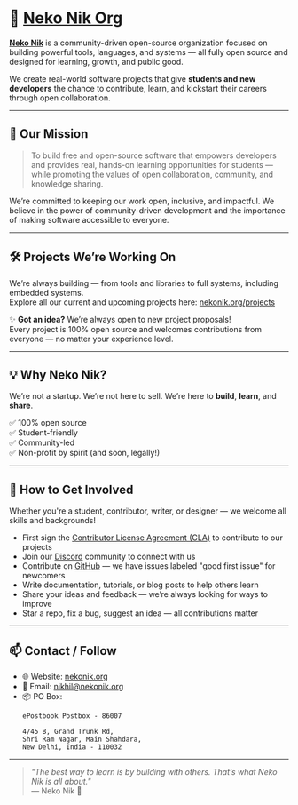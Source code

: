 # 🐾 [Neko Nik Org](https://nekonik.org)

**[Neko Nik](https://nekonik.org)** is a community-driven open-source organization focused on building powerful tools, languages, and systems — all fully open source and designed for learning, growth, and public good.

We create real-world software projects that give **students and new developers** the chance to contribute, learn, and kickstart their careers through open collaboration.

---

## 🎯 Our Mission

> To build free and open-source software that empowers developers and provides real, hands-on learning opportunities for students — while promoting the values of open collaboration, community, and knowledge sharing.

We’re committed to keeping our work open, inclusive, and impactful. We believe in the power of community-driven development and the importance of making software accessible to everyone.

---

## 🛠️ Projects We’re Working On

We’re always building — from tools and libraries to full systems, including embedded systems.</br>
Explore all our current and upcoming projects here: [nekonik.org/projects](https://nekonik.org/projects)

✨ **Got an idea?** We’re always open to new project proposals!</br>
Every project is 100% open source and welcomes contributions from everyone — no matter your experience level.

---

## 💡 Why Neko Nik?

We’re not a startup. We’re not here to sell.
We’re here to **build**, **learn**, and **share**.

✅ 100% open source  
✅ Student-friendly  
✅ Community-led  
✅ Non-profit by spirit (and soon, legally!)  

---

## 🙌 How to Get Involved

Whether you're a student, contributor, writer, or designer — we welcome all skills and backgrounds!

- First sign the [Contributor License Agreement (CLA)](https://sign.nekonik.com/d/FqXLvn6D39yXJG) to contribute to our projects
- Join our [Discord](https://discord.com/invite/PYqHVUGdwv) community to connect with us
- Contribute on [GitHub](https://github.com/Neko-Nik-Org) — we have issues labeled "good first issue" for newcomers
- Write documentation, tutorials, or blog posts to help others learn
- Share your ideas and feedback — we’re always looking for ways to improve
- Star a repo, fix a bug, suggest an idea — all contributions matter

---

## 📫 Contact / Follow

- 🌐 Website: [nekonik.org](https://nekonik.org)
- 💌 Email: nikhil@nekonik.org
- 📦 PO Box:
    ```
    ePostbook Postbox - 86007

    4/45 B, Grand Trunk Rd,
    Shri Ram Nagar, Main Shahdara,
    New Delhi, India - 110032
    ```

---

> _"The best way to learn is by building with others. That’s what Neko Nik is all about."_  
> — Neko Nik 🐾
